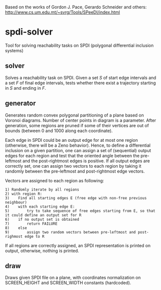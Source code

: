 Based on the works of Gordon J. Pace, Gerardo Schneider and others: http://www.cs.um.edu.mt/~svrg/Tools/SPeeDI/index.html

# spdi-solver

Tool for solving reachability tasks on SPDI (polygonal differential inclusion systems)

## solver

Solves a reachability task on SPDI. Given a set *S* of start edge intervals and a set *F* of final edge intervals, tests whether there exist a trajectory starting in *S* and ending in *F*.

## generator

Generates random convex polygonal partitioning of a plane based on Voronoi diagrams. Number of center points in diagram is a parameter. After generation, some regions are pruned if some of their vertices are out of bounds (between 0 and 1000 along each coordinate).

Each edge in SPDI could be an output edge for at most one region (otherwise, there will be a Zeno behavior). Hence, to define a differential inclusion on a given partition, one can assign a set of (sequential) output edges for each region and test that the oriented angle between the pre-leftmost and the post-rightmost edges is positive. If all output edges are correctly set, one can assign two vectors to each region by taking it randomly between the pre-leftmost and post-rightmost edge vectors.

Vectors are assigned to each region as following:

```
1) Randomly iterate by all regions
2) with region R:
3)    Find all starting edges E (free edge with non-free previous neighbour)
4)    with each starting edge E:
5)        try to take sequence of free edges starting from E, so that it could define an output set for R
6)    if no output set is obtained
7)        return FAILURE
8)    else
9)        assign two random vectors between pre-leftmost and post-righmost edge to R
```

If all regions are correctly assigned, an SPDI representation is printed on output, otherwise, nothing is printed.

## draw

Draws given SPDI file on a plane, with coordinates normalization on SCREEN_HEIGHT and SCREEN_WIDTH constants (hardcoded).
